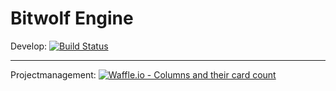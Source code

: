 # Bitwolf Engine

Develop: [![Build Status](https://travis-ci.org/Bitwolf-Studio/Engine.svg?branch=develop)](https://travis-ci.org/Bitwolf-Studio/Engine)

---

Projectmanagement: [![Waffle.io - Columns and their card count](https://badge.waffle.io/Bitwolf-Studio/Engine.svg?columns=all)](https://waffle.io/Bitwolf-Studio/Engine)
